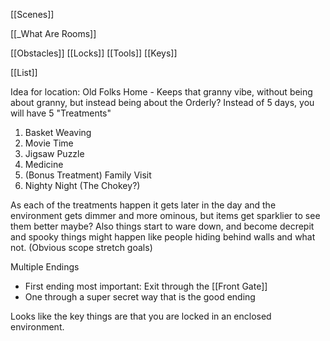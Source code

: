 [[Scenes]]

[[_What Are Rooms]]

[[Obstacles]]
[[Locks]]
[[Tools]]
[[Keys]]

[[List]]

Idea for location: Old Folks Home - Keeps that granny vibe, without being about granny, but instead being about the Orderly? Instead of 5 days, you will have 5 "Treatments" 
1. Basket Weaving
2. Movie Time
3. Jigsaw Puzzle
4. Medicine
5. (Bonus Treatment) Family Visit
6. Nighty Night (The Chokey?)

As each of the treatments happen it gets later in the day and the environment gets dimmer and more ominous, but items get sparklier to see them better maybe? Also things start to ware down, and become decrepit and spooky things might happen like people hiding behind walls and what not. (Obvious scope stretch goals)

Multiple Endings
* First ending most important: Exit through the [[Front Gate]] 
* One through a super secret way that is the good ending

Looks like the key things are that you are locked in an enclosed environment.